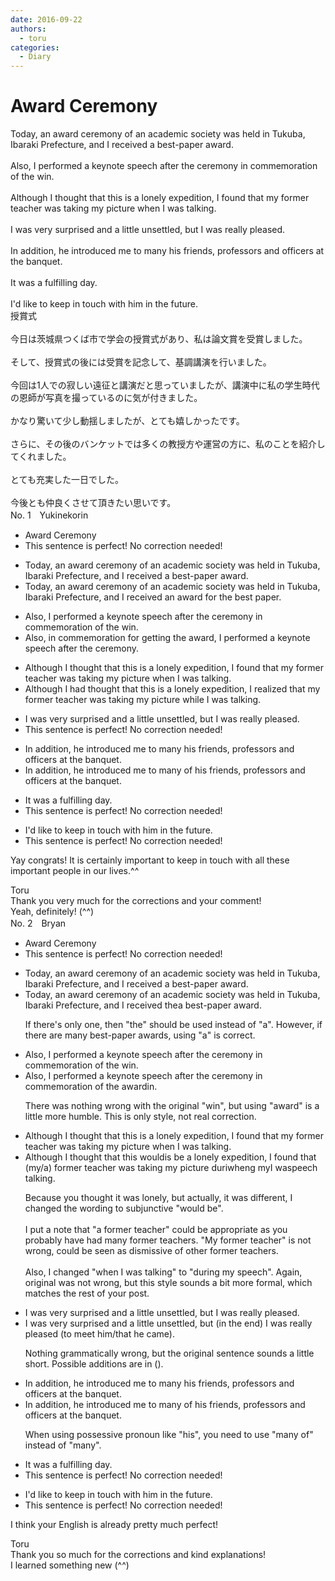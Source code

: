 ```yaml
---
date: 2016-09-22
authors:
  - toru
categories:
  - Diary
---
```


<h1 id="subject_show">Award Ceremony</h1>
<div class="date" hidden>Sep 22, 2016 23:20</div>
<div id="post"><div id="body_show_ori">
Today, an award ceremony of an academic society was held in Tukuba, Ibaraki Prefecture, and I received a best-paper award.<br/><br/>Also, I performed a keynote speech after the ceremony in commemoration of the win.<br/><br/>Although I thought that this is a lonely expedition, I found that my former teacher was taking my picture when I was talking.<br/><br/>I was very surprised and a little unsettled, but I was really pleased.<br/><br/>In addition, he introduced me to many his friends, professors and officers at the banquet.<br/><br/>It was a fulfilling day.<br/><br/>I'd like to keep in touch with him in the future.
</div></div>

<!-- more -->

<div id="post_ja"><div id="body_show_mo">
授賞式<br/><br/>今日は茨城県つくば市で学会の授賞式があり、私は論文賞を受賞しました。<br/><br/>そして、授賞式の後には受賞を記念して、基調講演を行いました。<br/><br/>今回は1人での寂しい遠征と講演だと思っていましたが、講演中に私の学生時代の恩師が写真を撮っているのに気が付きました。<br/><br/>かなり驚いて少し動揺しましたが、とても嬉しかったです。<br/><br/>さらに、その後のバンケットでは多くの教授方や運営の方に、私のことを紹介してくれました。<br/><br/>とても充実した一日でした。<br/><br/>今後とも仲良くさせて頂きたい思いです。
</div></div>
<div id="block"><div class="first_name"> No. 1　<span class="just_name">Yukinekorin</span></div><div id="block2">
<ul class="correction_field">
<li class="incorrect">Award Ceremony</li>
<li class="corrected perfect">This sentence is perfect! No correction needed!</li>
</ul>
<ul class="correction_field">
<li class="incorrect">Today, an award ceremony of an academic society was held in Tukuba, Ibaraki Prefecture, and I received a best-paper award.</li>
<li class="corrected correct">
Today, an award ceremony of an academic society was held in Tukuba, Ibaraki Prefecture, and I received <span class="f_blue">an award for the best paper</span>.
</li>
</ul>
<ul class="correction_field">
<li class="incorrect">Also, I performed a keynote speech after the ceremony in commemoration of the win.</li>
<li class="corrected correct">
Also, <span class="f_blue">in commemoration for getting the award, </span>I performed a keynote speech after the ceremony.
</li>
</ul>
<ul class="correction_field">
<li class="incorrect">Although I thought that this is a lonely expedition, I found that my former teacher was taking my picture when I was talking.</li>
<li class="corrected correct">
Although I <span class="f_blue">had </span>thought that this is a lonely expedition, I <span class="f_blue">realized</span> that my former teacher was taking my picture <span class="f_blue">while</span> I was talking.
</li>
</ul>
<ul class="correction_field">
<li class="incorrect">I was very surprised and a little unsettled, but I was really pleased.</li>
<li class="corrected perfect">This sentence is perfect! No correction needed!</li>
</ul>
<ul class="correction_field">
<li class="incorrect">In addition, he introduced me to many his friends, professors and officers at the banquet.</li>
<li class="corrected correct">
In addition, he introduced me to many <span class="f_blue">of </span>his friends, professors and officers at the banquet.
</li>
</ul>
<ul class="correction_field">
<li class="incorrect">It was a fulfilling day.</li>
<li class="corrected perfect">This sentence is perfect! No correction needed!</li>
</ul>
<ul class="correction_field">
<li class="incorrect">I'd like to keep in touch with him in the future.</li>
<li class="corrected perfect">This sentence is perfect! No correction needed!</li>
</ul>
<p class="comment_small">
 Yay congrats! It is certainly important to keep in touch with all these important people in our lives.^^
</p>

</div><div class="name"><span class="just_name">Toru</span><br>
Thank you very much for the corrections and your comment!<br/>Yeah, definitely! (^^)
</div>
</div>
<div id="block"><div class="first_name"> No. 2　<span class="just_name">Bryan</span></div><div id="block2">
<ul class="correction_field">
<li class="incorrect">Award Ceremony</li>
<li class="corrected perfect">This sentence is perfect! No correction needed!</li>
</ul>
<ul class="correction_field">
<li class="incorrect">Today, an award ceremony of an academic society was held in Tukuba, Ibaraki Prefecture, and I received a best-paper award.</li>
<li class="corrected correct">
Today, an award ceremony of an academic society was held in Tukuba, Ibaraki Prefecture, and I received <span class="f_red">the</span><span class="f_gray"><span class="sline">a</span></span> best-paper award.
<p class="correction_comment">If there's only one, then "the" should be used instead of "a".  However, if there are many best-paper awards, using "a" is correct.</p>
</li>
</ul>
<ul class="correction_field">
<li class="incorrect">Also, I performed a keynote speech after the ceremony in commemoration of the win.</li>
<li class="corrected correct">
Also, I performed a keynote speech after the ceremony in commemoration of the <span class="f_red">a</span>w<span class="f_red">ard</span><span class="f_gray"><span class="sline">in</span></span>.
<p class="correction_comment">There was nothing wrong with the original "win", but using "award" is a little more humble.  This is only style, not real correction.</p>
</li>
</ul>
<ul class="correction_field">
<li class="incorrect">Although I thought that this is a lonely expedition, I found that my former teacher was taking my picture when I was talking.</li>
<li class="corrected correct">
Although I thought that this <span class="f_red">would</span><span class="f_gray"><span class="sline">is</span></span> <span class="f_red">be </span>a lonely expedition, I found that <span class="f_red">(</span>my<span class="f_red">/a)</span> former teacher was taking my picture <span class="f_red">duri</span><span class="f_gray"><span class="sline">whe</span></span>n<span class="f_red">g</span> <span class="f_red">my</span><span class="f_gray"><span class="sline">I</span></span> <span class="f_gray"><span class="sline">wa</span></span>s<span class="f_red">peech</span><span class="f_gray"><span class="sline"> talking</span></span>.
<p class="correction_comment">Because you thought it was lonely, but actually, it was different, I changed the wording to subjunctive "would be". <br/><br/>I put a note that "a former teacher" could be appropriate as you probably have had many former teachers. "My former teacher" is not wrong, could be seen as dismissive of other former teachers. <br/><br/>Also, I changed "when I was talking" to "during my speech".  Again, original was not wrong, but this style sounds a bit more formal, which matches the rest of your post.</p>
</li>
</ul>
<ul class="correction_field">
<li class="incorrect">I was very surprised and a little unsettled, but I was really pleased.</li>
<li class="corrected correct">
I was very surprised and a little unsettled, but <span class="f_red">(in the end) </span>I was really pleased<span class="f_red"> (to meet him/that he came)</span>.
<p class="correction_comment">Nothing grammatically wrong, but the original sentence sounds a little short. Possible additions are in ().</p>
</li>
</ul>
<ul class="correction_field">
<li class="incorrect">In addition, he introduced me to many his friends, professors and officers at the banquet.</li>
<li class="corrected correct">
In addition, he introduced me to many <span class="f_red">of </span>his friends, professors and officers at the banquet.
<p class="correction_comment">When using possessive pronoun like "his", you need to use "many of" instead of "many".</p>
</li>
</ul>
<ul class="correction_field">
<li class="incorrect">It was a fulfilling day.</li>
<li class="corrected perfect">This sentence is perfect! No correction needed!</li>
</ul>
<ul class="correction_field">
<li class="incorrect">I'd like to keep in touch with him in the future.</li>
<li class="corrected perfect">This sentence is perfect! No correction needed!</li>
</ul>
<p class="comment_small">
 I think your English is already pretty much perfect!
</p>

</div><div class="name"><span class="just_name">Toru</span><br>
Thank you so much for the corrections and kind explanations!<br/>I learned something new (^^)
</div>
</div>
